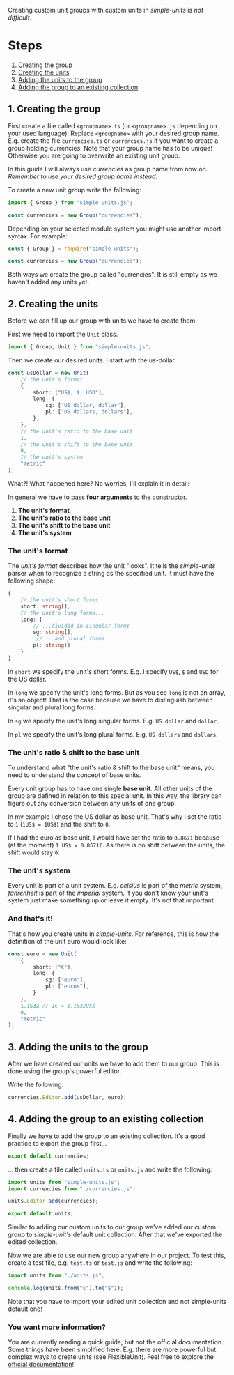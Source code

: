 Creating custom unit groups with custom units in _simple-units_ is _not difficult_.

# Steps

1. [Creating the group](#1-creating-the-group)
2. [Creating the units](#2-creating-the-units)
3. [Adding the units to the group](#3-adding-the-units-to-the-group)
4. [Adding the group to an existing collection](#4-adding-the-group-to-an-existing-collection)

## 1. Creating the group

First create a file called `<groupname>.ts` (or `<groupname>.js` depending on your used language). Replace `<groupname>` with your desired group name. E.g. create the file `currencies.ts` or `currencies.js` if you want to create a group holding currencies. Note that your group name has to be unique! Otherwise you are going to overwrite an existing unit group.

In this guide I will always use _currencies_ as group name from now on. _Remember to use your desired group name instead._

To create a new unit group write the following:

```ts
import { Group } from "simple-units.js";

const currencies = new Group("currencies");
```

Depending on your selected module system you might use another import syntax. For example:

```js
const { Group } = require("simple-units");

const currencies = new Group("currencies");
```

Both ways we create the group called "currencies". It is still empty as we haven't added any units yet.

## 2. Creating the units

Before we can fill up our group with units we have to create them.

First we need to import the `Unit` class.

```ts
import { Group, Unit } from "simple-units.js";
```

Then we create our desired units. I start with the us-dollar.

```ts
const usDollar = new Unit(
    // the unit's format
    {
        short: ["US$, $, USD"],
        long: {
            sg: ["US dollar, dollar"],
            pl: ["US dollars, dollars"],
        },
    },
    // the unit's ratio to the base unit
    1,
    // the unit's shift to the base unit
    0,
    // the unit's system
    "metric"
);
```

What?! What happened here? No worries, I'll explain it in detail:

In general we have to pass **four arguments** to the constructor.

1. **The unit's format**
2. **The unit's ratio to the base unit**
3. **The unit's shift to the base unit**
4. **The unit's system**

### The unit's format

The _unit's format_ describes how the unit "looks". It tells the _simple-units_ parser when to recognize a string as the specified unit. It must have the following shape:

```ts
{
    // the unit's short forms
    short: string[],
    // the unit's long forms...
    long: {
        // ...divided in singular forms
        sg: string[],
         // ...and plural forms
        pl: string[]
    }
}
```

In `short` we specify the unit's short forms. E.g. I specify `US$`, `$` and `USD` for the US dollar.

In `long` we specify the unit's long forms. But as you see `long` is not an array, it's an object! That is the case because we have to distinguish between singular and plural long forms.

In `sg` we specify the unit's long singular forms. E.g. `US dollar` and `dollar`.

In `pl` we specify the unit's long plural forms. E.g. `US dollars` and `dollars`.

### The unit's ratio & shift to the base unit

To understand what "the unit's ratio & shift to the base unit" means, you need to understand the concept of base units.

Every unit group has to have one single **base unit**. All other units of the group are defined in relation to this special unit.
In this way, the library can figure out any conversion between any units of one group.

In my example I chose the US dollar as base unit. That's why I set the ratio to `1` (`1US$ = 1US$`) and the shift to `0`.

If I had the euro as base unit, I would have set the ratio to `0.8671` because (at the moment) `1 US$ = 0.8671€`. As there is no shift between the units, the shift would stay `0`.

### The unit's system

Every unit is part of a unit system. E.g. _celsius_ is part of the _metric_ system, _fahrenheit_ is part of the _imperial_ system. If you don't know your unit's system just make something up or leave it empty. It's not that important.

### And that's it!

That's how you create units in _simple-units_. For reference, this is how the definition of the unit euro would look like:

```ts
const euro = new Unit(
    {
        short: ["€"],
        long: {
            sg: ["euro"],
            pl: ["euros"],
        }
    },
    1.1532 // 1€ = 1.1532US$
    0,
    "metric"
);
```

## 3. Adding the units to the group

After we have created our units we have to add them to our group. This is done using the group's powerful editor.

Write the following:

```typescript
currencies.Editor.add(usDollar, euro);
```

## 4. Adding the group to an existing collection

Finally we have to add the group to an existing collection. It's a good practice to export the group first...

```typescript
export default currencies;
```

... then create a file called `units.ts` or `units.js` and write the following:

```typescript
import units from "simple-units.js";
import currencies from "./currencies.js";

units.Editor.add(currencies);

export default units;
```

Similar to adding our custom units to our group we've added our custom group to _simple-unit's_ default unit collection.
After that we've exported the edited collection.

Now we are able to use our new group anywhere in our project.
To test this, create a test file, e.g. `test.ts` or `test.js` and write the following:

```typescript
import units from "./units.js";

console.log(units.from("€").to("$"));
```

Note that you have to import your edited unit collection and not simple-units default one!

### You want more information?

You are currently reading a quick guide, but not the official documentation. Some things have been simplified here. E.g. there are more powerful but complex ways to create units (see FlexibleUnit). Feel free to explore the [official documentation](https://harrydehix.github.io/simple-units/)!
